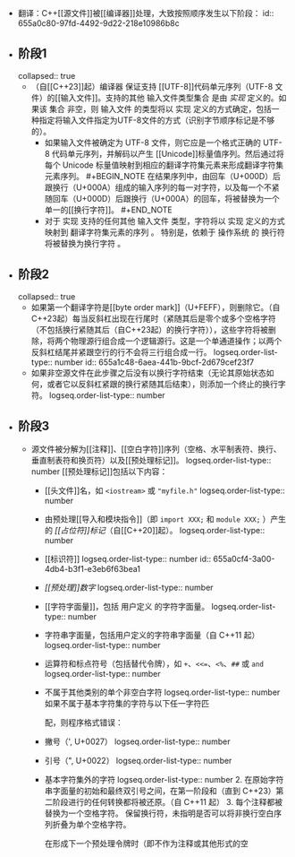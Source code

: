 - 翻译：C++[[源文件]]被[[编译器]]处理，大致按照顺序发生以下阶段：
  id:: 655a0c80-97fd-4492-9d22-218e10986b8c
- ## 阶段1
  collapsed:: true
	- （自[[C++23]]起）编译器 保证支持 [[UTF-8]]代码单元序列（UTF-8 文件）的[[输入文件]]。支持的其他 输入文件类型集合 是由 *实现* 定义的。如果该 集合 非空，则 输入文件 的类型将以 实现 定义的方式确定，包括一种指定将输入文件指定为UTF-8文件的方式（识别字节顺序标记是不够的）。
		- 如果输入文件被确定为 UTF-8 文件，则它应是一个格式正确的 UTF-8 代码单元序列，并解码以产生 [[Unicode]]标量值序列。然后通过将每个 Unicode 标量值映射到相应的翻译字符集元素来形成翻译字符集元素序列。
		  #+BEGIN_NOTE
		  在结果序列中，由回车（U+000D）后跟换行（U+000A）组成的输入序列的每一对字符，以及每一个不紧随回车（U+000D）后跟换行（U+000A）的回车，将被替换为一个单一的[[换行字符]]。
		  #+END_NOTE
		- 对于 实现 支持的任何其他 输入文件 类型，字符将以 实现 定义的方式 映射到 翻译字符集元素的序列 。
		  特别是，依赖于 操作系统 的 换行符 将被替换为换行字符 。
- ## 阶段2
  collapsed:: true
	- 如果第一个翻译字符是[[byte order mark]]（U+FEFF），则删除它。（自C++23起）每当反斜杠出现在行尾时（紧随其后是零个或多个空格字符（不包括换行紧随其后（自C++23起）的换行字符）），这些字符将被删除，将两个物理源行组合成一个逻辑源行。这是一个单通道操作；以两个反斜杠结尾并紧跟空行的行不会将三行组合成一行。
	  logseq.order-list-type:: number
	  id:: 655a1c48-6aea-441b-9bcf-2d679cef23f7
	- 如果非空源文件在此步骤之后没有以换行字符结束（无论其原始状态如何，或者它以反斜杠紧跟的换行紧随其后结束），则添加一个终止的换行字符。
	  logseq.order-list-type:: number
- ## 阶段3
	- 源文件被分解为[[注释]]、[[空白字符]]序列（空格、水平制表符、换行、垂直制表符和换页符）以及[[预处理标记]]。
	  logseq.order-list-type:: number
	  [[预处理标记]]包括以下内容：
		- [[头文件]]名，如 `<iostream>` 或 `"myfile.h"`
		  logseq.order-list-type:: number
		- 由预处理[[导入和模块指令]]（即 `import XXX;` 和 `module XXX;` ）产生的 *[[占位符]]标记*（自[[C++20]]起）。
		  logseq.order-list-type:: number
		- [[标识符]]
		  logseq.order-list-type:: number
		  id:: 655a0cf4-3a00-4db4-b3f1-e3eb6f63bea1
		- *[[预处理]]数字*
		  logseq.order-list-type:: number
		- [[字符字面量]]，包括 用户定义 的字符字面量。
		  logseq.order-list-type:: number
		- 字符串字面量，包括用户定义的字符串字面量（自 C++11 起）
		  logseq.order-list-type:: number
		- 运算符和标点符号（包括替代令牌），如 `+`、`<<=`、`<%`、`##` 或 `and`
		  logseq.order-list-type:: number
		- 不属于其他类别的单个非空白字符
		  logseq.order-list-type:: number
		  如果不属于基本字符集的字符与以下任一字符匹
		  
		  配，则程序格式错误：
		- 撇号（', U+0027）
		  logseq.order-list-type:: number
		- 引号（", U+0022）
		  logseq.order-list-type:: number
		- 基本字符集外的字符
		  logseq.order-list-type:: number
		  2. 在原始字符串字面量的初始和最终双引号之间，在第一阶段和（直到 C++23）第二阶段进行的任何转换都将被还原。（自 C++11 起）
		  3. 每个注释都被替换为一个空格字符。
		  保留换行符，未指明是否可以将非换行空白序列折叠为单个空格字符。
		  
		  在形成下一个预处理令牌时（即不作为注释或其他形式的空
